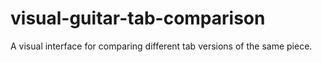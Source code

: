 # visual-guitar-tab-comparison

A visual interface for comparing different tab versions of the same piece.
